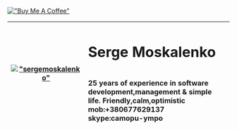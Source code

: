 <!-- # sergemoskalenko.github.io ## Welcome! -->
[!["Buy Me A Coffee"](https://www.buymeacoffee.com/assets/img/custom_images/orange_img.png)](https://www.buymeacoffee.com/sergemoskalenko)

| [!["sergemoskalenko"](https://avatars.githubusercontent.com/u/1941586?v=4)](https://github.com/sergemoskalenko) | <h1>Serge Moskalenko</h1><br> 25 years of experience in software development,management & simple life. Friendly,calm,optimistic<br> mob:+380677629137<br> skype:camopu-ympo |
|---|:---|

